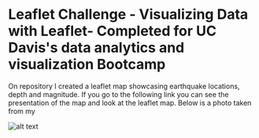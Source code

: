 # Leaflet Challenge  - Visualizing Data with Leaflet- Completed for UC Davis's data analytics and visualization Bootcamp

On repository I created a leaflet map showcasing earthquake locations, depth and magnitude. If you go to the following link you can see the presentation of the map and look at the leaflet map. Below is a photo taken from my 


![alt text](https://github.com/NGASHBAUGH/JavaScript-Leaflet_Earthquake/blob/master/Images/my_images/Capture.PNG)



